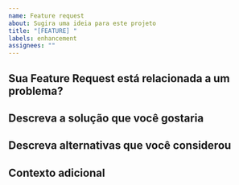 ```yaml
---
name: Feature request
about: Sugira uma ideia para este projeto
title: "[FEATURE] "
labels: enhancement
assignees: ""
---
```


## Sua Feature Request está relacionada a um problema?

<!-- Uma descrição clara e concisa do que é o problema. Ex: Eu sempre fico frustrado quando [...] -->

## Descreva a solução que você gostaria

<!-- Uma descrição clara e concisa do que você quer que aconteça -->

## Descreva alternativas que você considerou

<!-- Uma descrição clara e concisa de quaisquer soluções ou features alternativas que você considerou -->

## Contexto adicional

<!-- Adicione qualquer outro contexto ou screenshots sobre a feature request aqui -->
